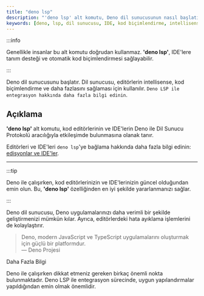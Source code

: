 ```yaml
---
title: "deno lsp"
description: "'deno lsp' alt komutu, Deno dil sunucusunun nasıl başlatılacağını ve IDE'lerle entegrasyonunu açıklamaktadır. Bu içerik, kod editörleri için gerekli olan Deno LSP desteğini sağlamak üzere geliştirilmiştir."
keywords: [deno, lsp, dil sunucusu, IDE, kod biçimlendirme, intellisense, otomatik kod biçimlendirmesi]
---
```


:::info

Genellikle insanlar bu alt komutu doğrudan kullanmaz. **'deno lsp'**, IDE'lere tanım desteği ve otomatik kod biçimlendirmesi sağlayabilir.

:::

Deno dil sunucusunu başlatır. Dil sunucusu, editörlerin intellisense, kod biçimlendirme ve daha fazlasını sağlaması için kullanılır. `Deno LSP ile entegrasyon hakkında daha fazla bilgi edinin`.

## Açıklama

**'deno lsp'** alt komutu, kod editörlerinin ve IDE'lerin Deno ile Dil Sunucu Protokolü aracılığıyla etkileşimde bulunmasına olanak tanır.

Editörleri ve IDE'leri `deno lsp`'ye bağlama hakkında daha fazla bilgi edinin: [edisyonlar ve IDE'ler](https://deno.land/manual@v1.42.4/getting_started/setup_your_environment#editors-and-ides).

---

:::tip

Deno ile çalışırken, kod editörlerinizin ve IDE'lerinizin güncel olduğundan emin olun. Bu, **'deno lsp'** özelliğinden en iyi şekilde yararlanmanızı sağlar.

:::

Deno dil sunucusu, Deno uygulamalarınızı daha verimli bir şekilde geliştirmenizi mümkün kılar. Ayrıca, editörlerdeki hata ayıklama işlemlerini de kolaylaştırır. 

> Deno, modern JavaScript ve TypeScript uygulamalarını oluşturmak için güçlü bir platformdur.  
> — Deno Projesi


Daha Fazla Bilgi

Deno ile çalışırken dikkat etmeniz gereken birkaç önemli nokta bulunmaktadır. Deno LSP ile entegrasyon sürecinde, uygun yapılandırmalar yapıldığından emin olmak önemlidir.

